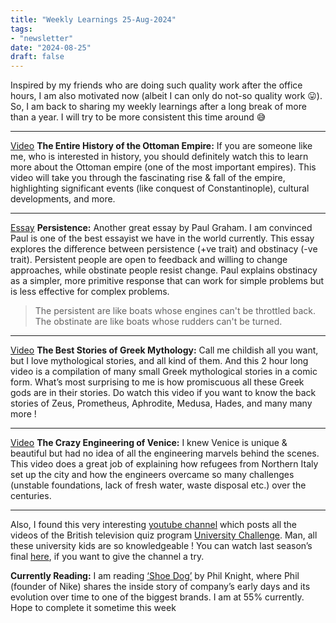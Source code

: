 ```yaml
---
title: "Weekly Learnings 25-Aug-2024"
tags:
- "newsletter"
date: "2024-08-25"
draft: false
---
```


Inspired by my friends who are doing such quality work after the office hours, I am also motivated now (albeit I can only do not-so quality work 😛). So, I am back to sharing my weekly learnings after a long break of more than a year. I will try to be more consistent this time around 😅

---

[Video](https://www.youtube.com/watch?v=ajRdOHmYw74) **The Entire History of the Ottoman Empire:** If you are someone like me, who is interested in history, you should definitely watch this to learn more about the Ottoman empire (one of the most important empires). This video will take you through the fascinating rise & fall of the empire, highlighting significant events (like conquest of Constantinople), cultural developments, and more.

---

[Essay](https://paulgraham.com/persistence.html) **Persistence:** Another great essay by Paul Graham. I am convinced Paul is one of the best essayist we have in the world currently. This essay explores the difference between persistence (+ve trait) and obstinacy (-ve trait). Persistent people are open to feedback and willing to change approaches, while obstinate people resist change. Paul explains obstinacy as a simpler, more primitive response that can work for simple problems but is less effective for complex problems.

> The persistent are like boats whose engines can't be throttled back. The obstinate are like boats whose rudders can't be turned.

---

[Video](https://www.youtube.com/watch?v=bVt3jAlhV8g&list=WL&index=51) **The Best Stories of Greek Mythology:** Call me childish all you want, but I love mythological stories, and all kind of them. And this 2 hour long video is a compilation of many small Greek mythological stories in a comic form. What’s most surprising to me is how promiscuous all these Greek gods are in their stories. Do watch this video if you want to know the back stories of Zeus, Prometheus, Aphrodite, Medusa, Hades, and many many more !

---

[Video](https://www.youtube.com/watch?v=77omYd0JOeA) **The Crazy Engineering of Venice:** I knew Venice is unique & beautiful but had no idea of all the engineering marvels behind the scenes. This video does a great job of explaining how refugees from Northern Italy set up the city and how the engineers overcame so many challenges (unstable foundations, lack of fresh water, waste disposal etc.) over the centuries.

---

Also, I found this very interesting [youtube channel](https://www.youtube.com/@CosmicPumpkin/videos) which posts all the videos of the British television quiz program [University Challenge](https://en.wikipedia.org/wiki/University_Challenge). Man, all these university kids are so knowledgeable ! You can watch last season’s final [here](https://www.youtube.com/watch?v=HQOR8k9k3KQ), if you want to give the channel a try.

**Currently Reading:** I am reading [‘Shoe Dog’](https://www.goodreads.com/book/show/27220736-shoe-dog) by Phil Knight, where Phil (founder of Nike) shares the inside story of company’s early days and its evolution over time to one of the biggest brands. I am at 55% currently. Hope to complete it sometime this week